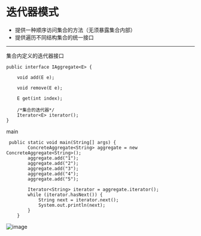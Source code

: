 # 迭代器模式
* 提供一种顺序访问集合的方法（无须暴露集合内部）
* 提供遍历不同结构集合的统一接口
---
集合内定义的迭代器接口
~~~
public interface IAggregate<E> {

    void add(E e);

    void remove(E e);

    E get(int index);

    /*集合的迭代器*/
    Iterator<E> iterator();
}
~~~
main
~~~
 public static void main(String[] args) {
        ConcreteAggregate<String> aggregate = new ConcreteAggregate<String>();
        aggregate.add("1");
        aggregate.add("2");
        aggregate.add("3");
        aggregate.add("4");
        aggregate.add("5");

        Iterator<String> iterator = aggregate.iterator();
        while (iterator.hasNext()) {
            String next = iterator.next();
            System.out.println(next);
        }
    }
~~~
![image](https://user-images.githubusercontent.com/64847551/224532489-aa4346fa-8f22-4c68-ab0a-68a653c952df.png)
